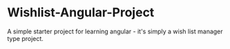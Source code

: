 # Wishlist-Angular-Project
A simple starter project for learning angular - it's simply a wish list manager type project.
